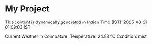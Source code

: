 # My Project

This content is dynamically generated in Indian Time (IST): 2025-08-21 01:09:03 IST


Current Weather in Coimbatore:
Temperature: 24.88 °C
Condition: mist
